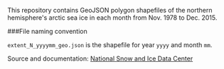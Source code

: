 This repository contains GeoJSON polygon shapefiles of the northern hemisphere's arctic sea ice in each month from Nov. 1978 to Dec. 2015. 

###File naming convention

`extent_N_yyyymm_geo.json` is the shapefile for year `yyyy` and month `mm`. 

Source and documentation: [National Snow and Ice Data Center](http://nsidc.org/data/docs/noaa/g02135_seaice_index/#monthly_shape)
